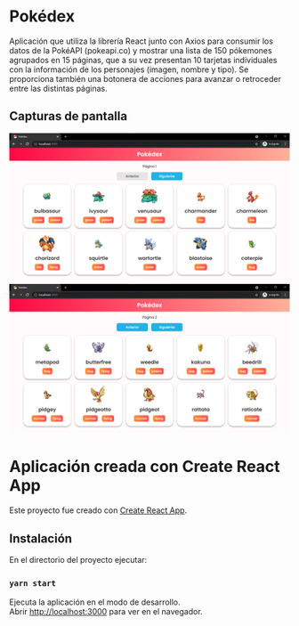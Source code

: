 # Pokédex

Aplicación que utiliza la librería React junto con Axios para consumir los datos de la PokéAPI (pokeapi.co) y mostrar una lista de 150 pókemones agrupados en 15 páginas, que a su vez presentan 10 tarjetas individuales con la información de los personajes (imagen, nombre y tipo). Se proporciona también una botonera de acciones para avanzar o retroceder entre las distintas páginas.

## Capturas de pantalla

![App Screenshot](https://github.com/LuisDHR/pokedex/blob/main/public/Screenshot_1.png)
![App Screenshot](https://github.com/LuisDHR/pokedex/blob/main/public/Screenshot_2.png)

# Aplicación creada con Create React App

Este proyecto fue creado con [Create React App](https://github.com/facebook/create-react-app).

## Instalación

En el directorio del proyecto ejecutar:

### `yarn start`

Ejecuta la aplicación en el modo de desarrollo.\
Abrir [http://localhost:3000](http://localhost:3000) para ver en el navegador.
